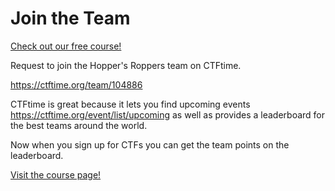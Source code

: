 # Join the Team

[Check out our free course!](https://academy.hoppersroppers.org/mod/page/view.php?id=553)

Request to join the Hopper's Roppers team on CTFtime. 

<https://ctftime.org/team/104886>

CTFtime is great because it lets you find upcoming events <https://ctftime.org/event/list/upcoming> as well as provides a leaderboard for the best teams around the world.

Now when you sign up for CTFs you can get the team points on the leaderboard. 

[Visit the course page!](https://academy.hoppersroppers.org/mod/page/view.php?id=553) 
